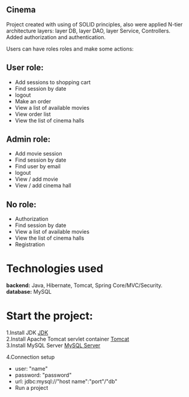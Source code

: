 
## Cinema

Project created with using of SOLID principles, also were applied N-tier architecture layers: layer  DB, layer  DAO, layer  Service, Controllers. <br>
Added authorization and authentication.

Users can have roles roles and make some actions: <br>

## User role: <br>
- Add sessions to shopping cart
- Find session by date
- logout
- Make an order
- View a list of available movies
- View order list
- View the list of cinema halls

## Admin role: <br>
- Add movie session
- Find session by date
- Find user by email
- logout
- View / add movie
- View / add cinema hall

## No role: <br>
- Authorization
- Find session by date
- View a list of available movies
- View the list of cinema halls
- Registration

# Technologies used <br>
**backend:** Java, Hibernate, Tomcat, Spring Core/MVC/Security. <br>
**database:** MySQL<br>

# Start the project: <br>
1.Install JDK [JDK](https://www.oracle.com/java/technologies/javase-downloads.html, "Download JDK") <br>
2.Install Apache Tomcat servlet container [Tomcat](https://tomcat.apache.org/download-90.cgi, "Download Tomcat") <br>
3.Install MySQL Server [MySQL Server](https://dev.mysql.com/downloads/) <br>

4.Connection setup
+ user: "name"
+ password: "password"
+ url: jdbc:mysql://"host name":"port"/"db"
+ Run a project
